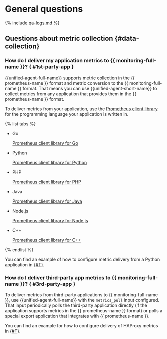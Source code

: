 # General questions

{% include [qa-logs.md](../../_includes/qa-logs.md) %}

## Questions about metric collection {#data-collection}

### How do I deliver my application metrics to {{ monitoring-full-name }}? { #1st-party-app }

{{unified-agent-full-name}} supports metric collection in the {{ prometheus-name }} format and metric conversion to the {{ monitoring-full-name }} format. That means you can use {{unified-agent-short-name}} to collect metrics from any application that provides them in the {{ prometheus-name }} format.

To deliver metrics from your application, use the [Prometheus client library](https://prometheus.io/docs/instrumenting/clientlibs/) for the programming language your application is written in.

{% list tabs %}

- Go

    [Prometheus client library for Go](https://github.com/prometheus/client_golang)

- Python

    [Prometheus client library for Python](https://github.com/prometheus/client_python)

- PHP

    [Prometheus client library for PHP](https://github.com/promphp/prometheus_client_php)

- Java

    [Prometheus client library for Java](https://github.com/prometheus/client_java)

- Node.js

    [Prometheus client library for Node.js](https://github.com/siimon/prom-client)

- C++

    [Prometheus client library for C++](https://github.com/jupp0r/prometheus-cpp)

{% endlist %}

You can find an example of how to configure metric delivery from a Python application in [{#T}](../operations/unified-agent/pull_prometheus.md).

### How do I deliver third-party app metrics to {{ monitoring-full-name }}? { #3rd-party-app }

To deliver metrics from third-party applications to {{ monitoring-full-name }}, use {{unified-agent-full-name}} with the `metrics_pull` input configured. That input periodically polls the third-party application directly (if the application supports metrics in the {{ prometheus-name }} format) or polls a special export application that integrates with {{ prometheus-name }}.

You can find an example for how to configure delivery of HAProxy metrics in [{#T}](../operations/unified-agent/haproxy.md).

